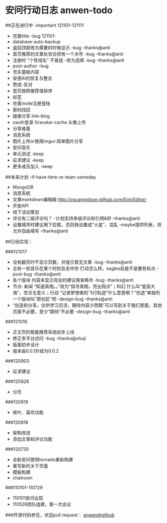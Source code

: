 安问行动日志 anwen-todo
========

##正在进行中 -important 121101-121111
* 完善title -bug 121101-
* database-auto-backup
* 返回顶部改为需要的时候显示 -bug -thanks@anti
* 首页推荐的文章处空白但有一个点号 -bug -thanks@anti
* 注册时 “个性域名” 不普适 -改为选填 -bug -thanks@anti
* post-author -bug
* 充实基础内容
* 安德AI的恢复与整合
* 赞成-反对
* 首页按照推荐值排序
* 标签
* 完善invite注册登陆
* 密码找回
* 链接分享 link-blog
* oauth登录 Gravatar-cache 头像上传 
* 分享维基
* 消息系统
* 图片上传or使用imgur:简单图片分享
* 安问音乐
* 单元测试 -keep
* 征求建议 -keep
* 更多成员加入 -keep

##未来计划 -if-have-time-or-team someday
* MongoDB
* 消息系统
* 文章markdown编辑器 http://oscargodson.github.com/EpicEditor/
* 开放API
* 线下活动策划
* 评论有二级评论吗？ -计划支持多级评论和引用&@ -thanks@anti
* 设置城市时建议用下拉框，否则我设置成“火星”，混乱 -maybe提供列表，但允许自由填写 -thanks@anti

##已经实现：

###121017
* 没有翻页时不显示页数，并提示暂无文章 -bug -thanks@anti
* 总有一些音乐在某个时刻会击中你 打动怎么样，eagles前是不是要有标点 -post-bug -thanks@anti
* 各个版块 内容未显示完全的建议用省略号 -bug -thanks@anti
* 节点: 新闻 “知道真相。。”改为“探寻真相，亮出观点”；科幻 什么叫“星辰大海”，空泛无意义；行动 “记录梦想者的飞行轨迹”什么意思啊？“创造”单独列一个版块叫“原创区”吧 -design-bug -thanks@anti
* “创造和分享，仅供学习交流，期待内容少而精”可以写到关于我们里面，其他页面不必要，至少“期待”不必要 -design-bug -thanks@anti

###121016
* 正文页的智能推荐系统初步上线
* 修正多平台访问 -bug -thanks@shuji
*  版面初步设计
*  版本由0.0.1升级为0.0.2

###120903
* 征求建议

###120828
* 分页

###120819
* 桉叶、喜欢功能

###120818
* 架构改进
* 添加文章和评论功能

###120730
* 全新安问使用tornado重新构建
* 重写新的关于页面
* 模板构建
* chatroom

###110101-110729
* 110101安问出现
* 110526团队组建，第一次会议

###开源代码参见，欢迎pull request：
[anwen@github](https://github.com/askender/anwen.in  )
